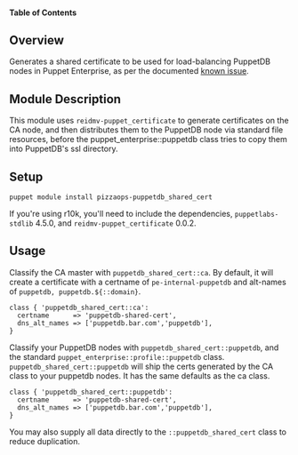 #### Table of Contents

## Overview

Generates a shared certificate to be used for load-balancing PuppetDB nodes in Puppet Enterprise, as per the documented [known issue](https://docs.puppetlabs.com/pe/3.7/release_notes_known_issues.html#puppetdb-behind-a-load-balancer-causes-puppet-server-errors).

## Module Description

This module uses `reidmv-puppet_certificate` to generate certificates on the CA node, and then distributes them to the PuppetDB node via standard file resources, before the puppet_enterprise::puppetdb class tries to copy them into PuppetDB's ssl directory.

## Setup

`puppet module install pizzaops-puppetdb_shared_cert`

If you're using r10k, you'll need to include the dependencies, `puppetlabs-stdlib` 4.5.0, and `reidmv-puppet_certificate` 0.0.2.

## Usage

Classify the CA master with `puppetdb_shared_cert::ca`. By default, it will create a certificate with a certname of `pe-internal-puppetdb` and alt-names of `puppetdb, puppetdb.${::domain}`.

```
class { 'puppetdb_shared_cert::ca':
  certname      => 'puppetdb-shared-cert',
  dns_alt_names => ['puppetdb.bar.com','puppetdb'],
}
```

Classify your PuppetDB nodes with `puppetdb_shared_cert::puppetdb`, and the standard `puppet_enterprise::profile::puppetdb` class. `puppetdb_shared_cert::puppetdb` will ship the certs generated by the CA class to your puppetdb nodes. It has the same defaults as the ca class.

```
class { 'puppetdb_shared_cert::puppetdb':
  certname      => 'puppetdb-shared-cert',
  dns_alt_names => ['puppetdb.bar.com','puppetdb'],
}
```

You may also supply all data directly to the `::puppetdb_shared_cert` class to reduce duplication.
